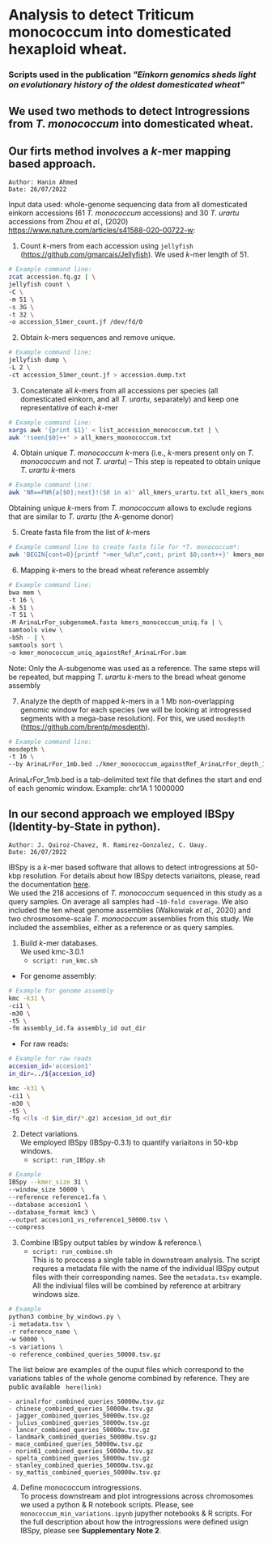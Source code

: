 
# Analysis to detect Triticum monococcum into domesticated hexaploid wheat.

### Scripts used in the publication ***"Einkorn genomics sheds light on evolutionary history of the oldest domesticated wheat"***

## We used two methods to detect Introgressions from *T. monococcum* into domesticated wheat.

## Our firts method involves a *k*-mer mapping based approach.
```
Author: Hanin Ahmed
Date: 26/07/2022
```
Input data used: whole-genome sequencing data from all domesticated einkorn accessions (61 *T. monococcum* accessions) and 30 *T. urartu* accessions from Zhou *et al.,* (2020) https://www.nature.com/articles/s41588-020-00722-w: 


1.	Count *k*-mers from each accession using ```jellyfish``` (https://github.com/gmarcais/Jellyfish).
We used *k*-mer length of 51.

```sh
# Example command line:
zcat accession.fq.gz | \
jellyfish count \
-C \
-m 51 \
-s 3G \
-t 32 \
-o accession_51mer_count.jf /dev/fd/0
```

2.	Obtain *k*-mers sequences and remove unique.

```sh
# Example command line: 
jellyfish dump \
-L 2 \
-ct accession_51mer_count.jf > accession.dump.txt
```

3.	Concatenate all *k*-mers from all accessions per species (all domesticated einkorn, and all *T. urartu*, separately) and keep one representative of each *k*-mer

```sh
# Example command line: 
xargs awk '{print $1}' < list_accession_monococcum.txt | \
awk '!seen[$0]++' > all_kmers_moonococcum.txt
```

4.	Obtain unique *T. monococcum* *k*-mers (i.e., *k*-mers present only on *T. monococcum* and not *T. urartu*)  – This step is repeated to obtain unique *T. urartu* *k*-mers

```sh
# Example command line: 
awk 'NR==FNR{a[$0];next}!($0 in a)' all_kmers_urartu.txt all_kmers_monococcum.txt > kmers_monococcum_uniq.txt
```
Obtaining unique *k*-mers from *T. monococcum* allows to exclude regions that are similar to *T. urartu* (the A-genome donor) 

5.	Create fasta file from the list of *k*-mers

```sh
# Example command line to create fasta file for *T. monococcum*:
awk 'BEGIN{cont=0}{printf ">mer_%d\n",cont; print $0;cont++}' kmers_monococcum_uniq.txt > kmers_monococcum_uniq.fa
```

6.	Mapping *k*-mers to the bread wheat reference assembly
```sh
# Example command line:
bwa mem \
-t 16 \
-k 51 \
-T 51 \
-M ArinaLrFor_subgenomeA.fasta kmers_monococcum_uniq.fa | \
samtools view \
-bSh - | \
samtools sort \
-o kmer_monococcum_uniq_againstRef_ArinaLrFor.bam 
```
Note: Only the A-subgenome was used as a reference. The same steps will be repeated, but mapping *T. urartu* *k*-mers to the bread wheat genome assembly

7.	Analyze the depth of mapped *k*-mers in a 1 Mb non-overlapping genomic window for each species (we will be looking at introgressed segments with a mega-base resolution). For this, we used ```mosdepth``` (https://github.com/brentp/mosdepth).

```sh
# Example command line:
mosdepth \
-t 16 \
--by ArinaLrFor_1mb.bed ./kmer_monococcum_againstRef_ArinaLrFor_depth_1Mb kmer_monococcum_uniq_againstRef_ArinaLrFor.bam
```
ArinaLrFor_1mb.bed is a tab-delimited text file that defines the start and end of each genomic window.
Example:
chr1A	1	1000000


## In our second approach we employed IBSpy (Identity-by-State in python).
```
Author: J. Quiroz-Chavez, R. Ramirez-Gonzalez, C. Uauy.
Date: 26/07/2022
```

IBSpy is a *k*-mer based software that allows to detect introgressions at 50-kbp resolution. For details about how IBSpy detects variaitons, please, read the documentation [here](https://github.com/Uauy-Lab/IBSpy).\
We used the 218 accesions of *T. monococcum* sequenced in this study as a query samples. On average all samples had ```~10-fold coverage```. We also included the ten wheat genome assemblies (Walkowiak *et al.,* 2020) and two chrosmosome-scale *T. monococcum* assemblies from this study. We included the assemblies, either as a reference or as query samples.


1. Build *k*-mer databases.\
We used kmc-3.0.1
	* ```script: run_kmc.sh```
- For genome assembly:

```sh
# Example for genome assembly
kmc -k31 \
-ci1 \
-m30 \
-t5 \
-fm assembly_id.fa assembly_id out_dir
```
- For raw reads:
```sh
# Example for raw reads
accesion_id='accesion1'
in_dir=../${accesion_id}

kmc -k31 \
-ci1 \
-m30 \
-t5 \
-fq <(ls -d $in_dir/*.gz) accesion_id out_dir
```

2. Detect variations.\
We employed IBSpy (IBSpy-0.3.1) to quantify variaitons in 50-kbp windows.
	* ``` script: run_IBSpy.sh ```

```sh
# Example
IBSpy --kmer_size 31 \
--window_size 50000 \
--reference reference1.fa \
--database accesion1 \
--database_format kmc3 \
--output accesion1_vs_reference1_50000.tsv \
--compress
```

3. Combine IBSpy output tables by window & reference.\
	* ```script: run_combine.sh```\
	This is to proccess a single table in downstream analysis. The script requres a metadata file with the name of the individual IBSpy output files with their corresponding names. See the ```metadata.tsv``` example. All the  indiviual files will be combined by reference at arbitrary windows size.

```sh
# Example
python3 combine_by_windows.py \
-i metadata.tsv \
-r reference_name \
-w 50000 \
-s variations \
-o reference_combined_queries_50000.tsv.gz
```

The list below are examples of the ouput files which correspond to the variations tables of the whole genome combined by reference. They are public available ``` here(link)```

	- arinalrfor_combined_queries_50000w.tsv.gz
	- chinese_combined_queries_50000w.tsv.gz
	- jagger_combined_queries_50000w.tsv.gz
	- julius_combined_queries_50000w.tsv.gz
	- lancer_combined_queries_50000w.tsv.gz
	- landmark_combined_queries_50000w.tsv.gz
	- mace_combined_queries_50000w.tsv.gz
	- norin61_combined_queries_50000w.tsv.gz
	- spelta_combined_queries_50000w.tsv.gz
	- stanley_combined_queries_50000w.tsv.gz
	- sy_mattis_combined_queries_50000w.tsv.gz

4. Define monococcum introgressions.\
To process downstream and plot introgressions across chromosomes we used a python & R notebook scripts. Please, see ``` monococcum_min_variations.ipynb ``` jupyther notebooks & R scripts. For the full description about how the introgressions were defined usign IBSpy, please see **Supplementary Note 2**.


